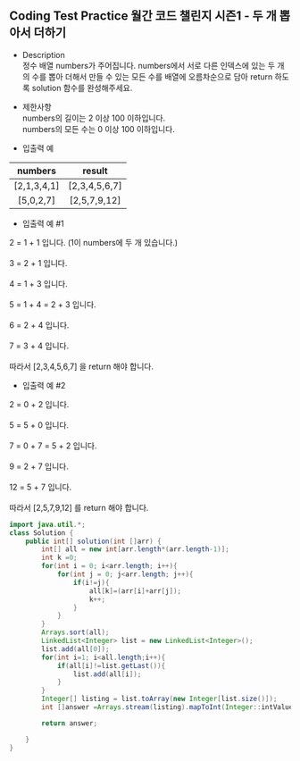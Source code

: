 ## Coding Test Practice 월간 코드 챌린지 시즌1 - 두 개 뽑아서 더하기


- Description <br>
정수 배열 numbers가 주어집니다. numbers에서 서로 다른 인덱스에 있는 두 개의 수를 뽑아 더해서 만들 수 있는 모든 수를 배열에 오름차순으로 담아 return 하도록 solution 함수를 완성해주세요. <br>

- 제한사항 <br>
numbers의 길이는 2 이상 100 이하입니다. <br>
numbers의 모든 수는 0 이상 100 이하입니다. <br>

- 입출력 예 <br>  

|numbers|	result |
|:---:|:---:|
|[2,1,3,4,1]|	[2,3,4,5,6,7]| 
|[5,0,2,7]|	[2,5,7,9,12]|


- 입출력 예 #1 <br>    

2 = 1 + 1 입니다. (1이 numbers에 두 개 있습니다.)  <br>  
3 = 2 + 1 입니다. <br>  
4 = 1 + 3 입니다. <br>  
5 = 1 + 4 = 2 + 3 입니다. <br>  
6 = 2 + 4 입니다. <br>  
7 = 3 + 4 입니다. <br>  
따라서 [2,3,4,5,6,7] 을 return 해야 합니다. <br>  


- 입출력 예 #2  <br>  

2 = 0 + 2 입니다. <br>  
5 = 5 + 0 입니다. <br>  
7 = 0 + 7 = 5 + 2 입니다. <br>  
9 = 2 + 7 입니다. <br>  
12 = 5 + 7 입니다. <br>  
따라서 [2,5,7,9,12] 를 return 해야 합니다. <br>  


```java
import java.util.*;
class Solution {
    public int[] solution(int []arr) {
        int[] all = new int[arr.length*(arr.length-1)];
        int k =0;
        for(int i = 0; i<arr.length; i++){
            for(int j = 0; j<arr.length; j++){
                if(i!=j){
                    all[k]=(arr[i]+arr[j]);
                    k++;
                }
            }
        }
        Arrays.sort(all);
        LinkedList<Integer> list = new LinkedList<Integer>();
        list.add(all[0]);
        for(int i=1; i<all.length;i++){
            if(all[i]!=list.getLast()){
                list.add(all[i]);
            }
        }
        Integer[] listing = list.toArray(new Integer[list.size()]);
        int []answer =Arrays.stream(listing).mapToInt(Integer::intValue).toArray();

        return answer;

    }
}
```
